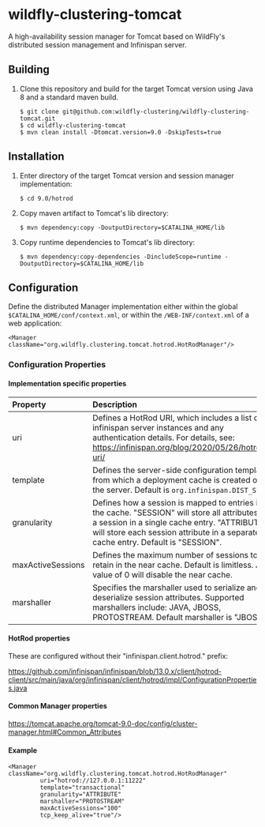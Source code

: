 # wildfly-clustering-tomcat

A high-availability session manager for Tomcat based on WildFly's distributed session management and Infinispan server.


## Building

1.	Clone this repository and build for the target Tomcat version using Java 8 and a standard maven build.

		$ git clone git@github.com:wildfly-clustering/wildfly-clustering-tomcat.git
		$ cd wildfly-clustering-tomcat
		$ mvn clean install -Dtomcat.version=9.0 -DskipTests=true

## Installation

1.	Enter directory of the target Tomcat version and session manager implementation:

		$ cd 9.0/hotrod

1.	Copy maven artifact to Tomcat's lib directory:

		$ mvn dependency:copy -DoutputDirectory=$CATALINA_HOME/lib

1.	Copy runtime dependencies to Tomcat's lib directory:

		$ mvn dependency:copy-dependencies -DincludeScope=runtime -DoutputDirectory=$CATALINA_HOME/lib

## Configuration

Define the distributed Manager implementation either within the global `$CATALINA_HOME/conf/context.xml`, or within the `/WEB-INF/context.xml` of a web application:

	<Manager className="org.wildfly.clustering.tomcat.hotrod.HotRodManager"/>

### Configuration Properties

#### Implementation specific properties

|Property|Description|
|:---|:---|
|uri|Defines a HotRod URI, which includes a list of infinispan server instances and any authentication details. For details, see: https://infinispan.org/blog/2020/05/26/hotrod-uri/|
|template|Defines the server-side configuration template from which a deployment cache is created on the server. Default is `org.infinispan.DIST_SYNC`.|
|granularity|Defines how a session is mapped to entries in the cache. "SESSION" will store all attributes of a session in a single cache entry.  "ATTRIBUTE" will store each session attribute in a separate cache entry.  Default is "SESSION".|
|maxActiveSessions|Defines the maximum number of sessions to retain in the near cache. Default is limitless. A value of 0 will disable the near cache.|
|marshaller|Specifies the marshaller used to serialize and deserialize session attributes.  Supported marshallers include: JAVA, JBOSS, PROTOSTREAM.  Default marshaller is "JBOSS".|

#### HotRod properties

These are configured without their "infinispan.client.hotrod." prefix:

https://github.com/infinispan/infinispan/blob/13.0.x/client/hotrod-client/src/main/java/org/infinispan/client/hotrod/impl/ConfigurationProperties.java

#### Common Manager properties

https://tomcat.apache.org/tomcat-9.0-doc/config/cluster-manager.html#Common_Attributes

#### Example

	<Manager className="org.wildfly.clustering.tomcat.hotrod.HotRodManager"
	         uri="hotrod://127.0.0.1:11222"
	         template="transactional"
	         granularity="ATTRIBUTE"
	         marshaller="PROTOSTREAM"
	         maxActiveSessions="100"
	         tcp_keep_alive="true"/>
